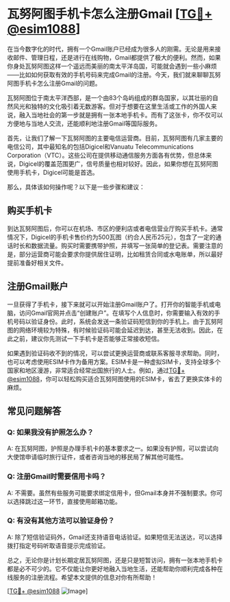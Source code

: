 # 瓦努阿图手机卡怎么注册Gmail [[TG💪+ @esim1088](https://t.me/s/esim1088)]

在当今数字化的时代，拥有一个Gmail账户已经成为很多人的刚需。无论是用来接收邮件、管理日程，还是进行在线购物，Gmail都提供了极大的便利。然而，如果你身处瓦努阿图这样一个遥远而美丽的南太平洋岛国，可能就会遇到一些小麻烦——比如如何获取有效的手机号码来完成Gmail的注册。今天，我们就来聊聊瓦努阿图手机卡怎么注册Gmail的问题。

瓦努阿图位于南太平洋西部，是一个由83个岛屿组成的群岛国家，以其壮丽的自然风光和独特的文化吸引着无数游客。但对于想要在这里生活或工作的外国人来说，融入当地社会的第一步就是拥有一张本地手机卡。而有了这张卡，你不仅可以方便地与当地人交流，还能顺利地注册Gmail等国际服务。

首先，让我们了解一下瓦努阿图的主要电信运营商。目前，瓦努阿图有几家主要的电信公司，其中最知名的包括Digicel和Vanuatu Telecommunications Corporation（VTC）。这些公司在提供移动通信服务方面各有优势，但总体来说，Digicel的覆盖范围更广，信号质量也相对较好。因此，如果你想在瓦努阿图使用手机卡，Digicel可能是首选。

那么，具体该如何操作呢？以下是一些步骤和建议：

## 购买手机卡

到达瓦努阿图后，你可以在机场、市区的便利店或者电信营业厅购买手机卡。通常情况下，Digicel的手机卡售价约为500瓦图（约合人民币25元），包含了一定的通话时长和数据流量。购买时需要携带护照，并填写一张简单的登记表。需要注意的是，部分运营商可能会要求你提供居住证明，比如租赁合同或水电账单，所以最好提前准备好相关文件。

## 注册Gmail账户

一旦获得了手机卡，接下来就可以开始注册Gmail账户了。打开你的智能手机或电脑，访问Gmail官网并点击“创建账户”。在填写个人信息时，你需要输入有效的手机号码以验证身份。此时，系统会发送一条验证码短信到你的手机上。由于瓦努阿图的网络环境较为特殊，有时候验证码可能会延迟到达，甚至无法收到。因此，在此之前，建议你先测试一下手机卡是否能够正常接收短信。

如果遇到验证码收不到的情况，可以尝试更换运营商或联系客服寻求帮助。同时，也可以考虑使用ESIM卡作为备用方案。ESIM卡是一种虚拟SIM卡，支持全球多个国家和地区漫游，非常适合经常出国旅行的人士。例如，通过[TG💪+ @esim1088](https://t.me/s/esim1088)，你可以轻松购买适合瓦努阿图使用的ESIM卡，省去了更换实体卡的麻烦。

## 常见问题解答

### Q: 如果我没有护照怎么办？
A: 在瓦努阿图，护照是办理手机卡的基本要求之一。如果没有护照，可以尝试向大使馆申请临时旅行证件，或者咨询当地的移民局了解其他可能性。

### Q: 注册Gmail时需要信用卡吗？
A: 不需要。虽然有些服务可能要求绑定信用卡，但Gmail本身并不强制要求。你可以选择跳过这一环节，直接使用邮箱功能。

### Q: 有没有其他方法可以验证身份？
A: 除了短信验证码外，Gmail还支持语音电话验证。如果短信无法送达，可以选择拨打指定号码听取语音提示完成验证。

总之，无论你是计划长期定居瓦努阿图，还是只是短暂访问，拥有一张本地手机卡都是必不可少的。它不仅能让你更好地融入当地生活，还能帮助你顺利完成各种在线服务的注册流程。希望本文提供的信息对你有所帮助！

[[TG💪+ @esim1088](https://t.me/s/esim1088) ![Image](https://i.postimg.cc/4NQfJmqS/Snipaste-2025-05-13-00-14-12.png)]